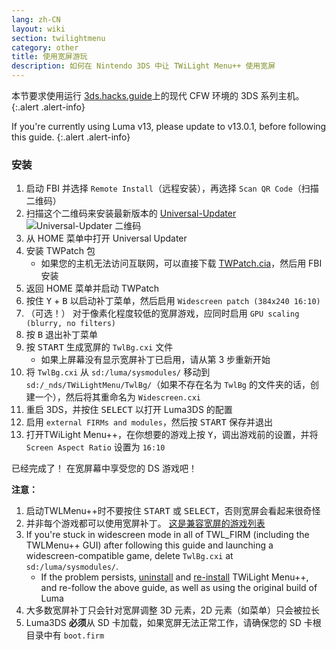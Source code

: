 ```yaml
---
lang: zh-CN
layout: wiki
section: twilightmenu
category: other
title: 使用宽屏游玩
description: 如何在 Nintendo 3DS 中让 TWiLight Menu++ 使用宽屏
---
```


本节要求使用运行 [3ds.hacks.guide](https://3ds.hacks.guide)上的现代 CFW 环境的 3DS 系列主机。
{:.alert .alert-info}

If you're currently using Luma v13, please update to v13.0.1, before following this guide.
{:.alert .alert-info}

### 安装
1. 启动 FBI 并选择 `Remote Install`（远程安装），再选择 `Scan QR Code`（扫描二维码）
1. 扫描这个二维码来安装最新版本的 [Universal-Updater](https://github.com/Universal-Team/Universal-Updater)<br> ![Universal-Updater 二维码](https://db.universal-team.net/assets/images/qr/universal-updater-cia.png)
1. 从 HOME 菜单中打开 Universal Updater
1. 安装 TWPatch 包
   - 如果您的主机无法访问互联网，可以直接下载 [TWPatch.cia](https://gbatemp.net/download/twpatch.37400/version/38832/download?file=302085)，然后用 FBI 安装
1. 返回 HOME 菜单并启动 TWPatch
1. 按住 <kbd class="face">Y</kbd> + <kbd class="face">B</kbd> 以启动补丁菜单，然后启用 `Widescreen patch (384x240 16:10)`
1. （可选！） 对于像素化程度较低的宽屏游戏，应同时启用 `GPU scaling (blurry, no filters)`
1. 按 <kbd class="face">B</kbd> 退出补丁菜单
1. 按 <kbd>START</kbd> 生成宽屏的 `TwlBg.cxi` 文件
   - 如果上屏幕没有显示宽屏补丁已启用，请从第 3 步重新开始
1. 将 `TwlBg.cxi` 从 `sd:/luma/sysmodules/` 移动到 `sd:/_nds/TWiLightMenu/TwlBg/`（如果不存在名为 `TwlBg` 的文件夹的话，创建一个），然后将其重命名为 `Widescreen.cxi`
1. 重启 3DS，并按住 <kbd>SELECT</kbd> 以打开 Luma3DS 的配置
1. 启用 `external FIRMs and modules`，然后按 <kbd>START</kbd> 保存并退出
1. 打开TWiLight Menu++，在你想要的游戏上按 <kbd class="face">Y</kbd>，调出游戏前的设置，并将 `Screen Aspect Ratio` 设置为 `16:10`

已经完成了！ 在宽屏幕中享受您的 DS 游戏吧！

**注意：**
1. 启动TWLMenu++时不要按住 <kbd>START</kbd> 或 <kbd>SELECT</kbd>，否则宽屏会看起来很奇怪
1. 并非每个游戏都可以使用宽屏补丁。 [这是兼容宽屏的游戏列表](https://github.com/DS-Homebrew/TWiLightMenu/blob/master/7zfile/3DS%20-%20CFW%20users/Games%20supported%20with%20widescreen.txt)
1. If you're stuck in widescreen mode in all of TWL_FIRM (including the TWLMenu++ GUI) after following this guide and launching a widescreen-compatible game, delete `TwlBg.cxi` at `sd:/luma/sysmodules/`.
   - If the problem persists, [uninstall](https://wiki.ds-homebrew.com/twilightmenu/uninstalling-3ds) and [re-install](https://wiki.ds-homebrew.com/twilightmenu/installing-3ds) TWiLight Menu++, and re-follow the above guide, as well as using the original build of Luma
1. 大多数宽屏补丁只会针对宽屏调整 3D 元素，2D 元素（如菜单）只会被拉长
1. Luma3DS **必须**从 SD 卡加载，如果宽屏无法正常工作，请确保您的 SD 卡根目录中有 `boot.firm`

